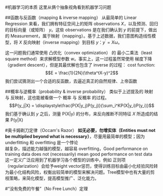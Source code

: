 #机器学习的本质
这里从俩个抽象视角看到机器学习问题

##函数与反函数（mapping & inverse mapping）
从最简单的 Linear Regression 来看，我们拥有特征空间上的矩阵 observations $X$，以及预测、回归的目标向量（或矩阵） $y$。这些 observations 是在我们确认到 $y$ 的前提下，做出的 Measurement，属于映射（mapping）。基于上述数据，我们意图构造线性模型，将 $X$ 反向映射（inverse mapping）到目标 $y$：$y^\prime=X\omega$。  

这一问题我们通常使用 凸优化（convex optimization） 的 最小二乘法（least square method）来求解模型参数 $w$。事实上，这一过程虽然常使用 梯度下降（gradient descent），但是其最优解也包含了 inverse 的过程： 
cost function: $$E = \frac{1}{2N}(\theta^tX-y)^2$$
我们尝试猜测出一个合适的反函数，去逼近真正的自然规律、上帝函数

##概率与逆概率（probability & inverse probability）
类似于上述提及的 映射 与 反映射，这也能被看做一个 概率 与 反概率 的过程。
$$P(y_j|X) = \displaystyle\frac{P(X|y_j)P(y_j)}{\sum_i^KP(X|y_i)P(y_i)}$$
我们基于确认到 $y$ 之后，测量 P(X|y) 的分布，来反向推断不同特征 $X$ 所造成的结果 P(y|X) 

#奥卡姆剃刀定律（Occam's Razor）
**如无必要，勿增实体（Entities must not be multiplied beyond what is necessary）**，尽量用最简单的模型；因为 underfitting 和 overfitting 是一个悖论  
越复杂，描述能力越强的模型，越容易 overfitting，Good performance on training data does not (necessarily) mean good performance on test data  
这一定义广泛应用到了机器学习各个模型的训练中，例如 正则项（regularization）会给予weight vector惩罚，使得训练目标由最小化经验风险转为最小化结构风险，权衡出较简单的模型来解决问题。Tree模型中也有大量的剪枝策略，来简化模型，提高模型推广、泛化能力。


#“没有免费的午餐”（No Free Lunch）定理


